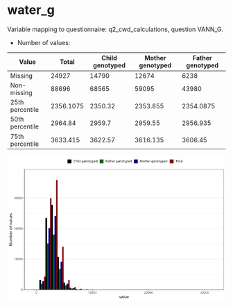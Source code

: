 # water_g
Variable mapping to questionnaire: q2_cwd_calculations, question VANN_G.
- Number of values:

| Value | Total | Child genotyped | Mother genotyped | Father genotyped |
| ----- | ----- | --------------- | ---------------- | ---------------- |
| Missing | 24927 | 14790 | 12674 | 6238 |
| Non-missing | 88696 | 68565 | 59095 | 43980 |
| 25th percentile | 2356.1075 | 2350.32 | 2353.855 | 2354.0875 |
| 50th percentile | 2964.84 | 2959.7 | 2959.55 | 2956.935 |
| 75th percentile | 3633.415 | 3622.57 | 3616.135 | 3606.45 |



![](water_g_n.png)



